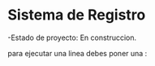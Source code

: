 <h1> Sistema de Registro </h1>

-Estado de proyecto: En construccion.

para ejecutar una linea debes poner una :

